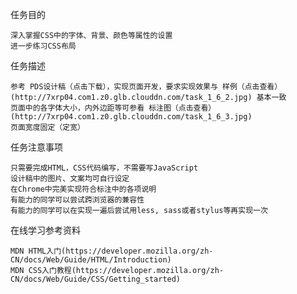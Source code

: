 任务目的

    深入掌握CSS中的字体、背景、颜色等属性的设置
    进一步练习CSS布局

任务描述

    参考 PDS设计稿（点击下载），实现页面开发，要求实现效果与 样例（点击查看）(http://7xrp04.com1.z0.glb.clouddn.com/task_1_6_2.jpg) 基本一致
    页面中的各字体大小，内外边距等可参看 标注图（点击查看）(http://7xrp04.com1.z0.glb.clouddn.com/task_1_6_3.jpg)
    页面宽度固定（定宽）

任务注意事项

    只需要完成HTML，CSS代码编写，不需要写JavaScript
    设计稿中的图片、文案均可自行设定
    在Chrome中完美实现符合标注中的各项说明
    有能力的同学可以尝试跨浏览器的兼容性
    有能力的同学可以在实现一遍后尝试用less, sass或者stylus等再实现一次

在线学习参考资料

    MDN HTML入门(https://developer.mozilla.org/zh-CN/docs/Web/Guide/HTML/Introduction)
    MDN CSS入门教程(https://developer.mozilla.org/zh-CN/docs/Web/Guide/CSS/Getting_started)
